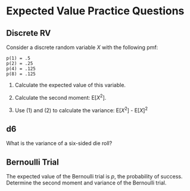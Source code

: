 # Expected Value Practice Questions

## Discrete RV

Consider a discrete random variable *X* with the following pmf:
```
p(1) = .5
p(2) = .25
p(4) = .125
p(8) = .125
```

1. Calculate the expected value of this variable.

2. Calculate the second moment: E[*X*<sup>2</sup>].

3. Use (1) and (2) to calculate the variance: E[*X*<sup>2</sup>] - E[*X*]<sup>2</sup>

## d6

What is the variance of a six-sided die roll?

## Bernoulli Trial

The expected value of the Bernoulli trial is *p*, the probability of success. Determine the second moment and variance of the Bernoulli trial.

